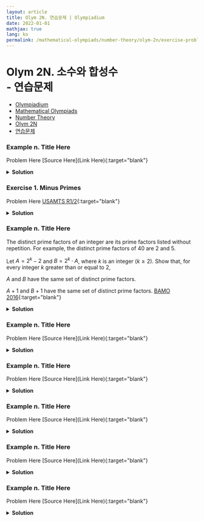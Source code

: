 ```yaml
---
layout: article
title: Olym 2N. 연습문제 | Olympiadium
date: 2022-01-01
mathjax: true
lang: ko
permalink: /mathematical-olympiads/number-theory/olym-2n/exercise-problems/
---
```

# Olym 2N. 소수와 합성수 <br> <ssup> - 연습문제</ssup>

<ul class="breadcrumb">
	<li><a href="{{ site.homeurl }}">Olympiadium</a></li> 
	<li><a href="{{ site.homeurl }}mathematical-olympiads/">Mathematical Olympiads</a></li> 
	<li><a href="{{ site.homeurl }}mathematical-olympiads/number-theory/">Number Theory</a></li> 
	<li><a href="{{ site.homeurl }}mathematical-olympiads/number-theory/olym-2n/">Olym 2N</a></li> 
	<li><a href="{{ site.homeurl }}mathematical-olympiads/number-theory/olym-2n/exercise-problems/">연습문제</a></li>
</ul>


### Example n. Title Here
<skyblueboard> Problem Here </skyblueboard>
[Source Here](Link Here){:target="blank"}
<pinkborder><details>
<summary><b>Solution</b></summary>
Solution Here. 
</details></pinkborder>

### Exercise 1. Minus Primes
<skyblueboard> Problem Here </skyblueboard>
[USAMTS R1/2](https://artofproblemsolving.com/community/c123h613285p3648163){:target="blank"}
<pinkborder><details>
<summary><b>Solution</b></summary>
Solution Here. 
</details></pinkborder>

### Example n. Title Here
<skyblueboard> The distinct prime factors of an integer are its prime factors listed without repetition. For example, the distinct prime factors of $40$ are $2$ and $5$.

Let $A=2^k - 2$ and $B= 2^k \cdot A$, where $k$ is an integer ($k \ge 2$).
Show that, for every integer $k$ greater than or equal to $2$,

$A$ and $B$ have the same set of distinct prime factors.

$A+1$ and $B+1$ have the same set of distinct prime factors. </skyblueboard>
[BAMO 2016](https://artofproblemsolving.com/community/c6h1203225){:target="blank"}
<pinkborder><details>
<summary><b>Solution</b></summary>
Solution Here. 
</details></pinkborder>

### Example n. Title Here
<skyblueboard> Problem Here </skyblueboard>
[Source Here](Link Here){:target="blank"}
<pinkborder><details>
<summary><b>Solution</b></summary>
Solution Here. 
</details></pinkborder>

### Example n. Title Here
<skyblueboard> Problem Here </skyblueboard>
[Source Here](Link Here){:target="blank"}
<pinkborder><details>
<summary><b>Solution</b></summary>
Solution Here. 
</details></pinkborder>

### Example n. Title Here
<skyblueboard> Problem Here </skyblueboard>
[Source Here](Link Here){:target="blank"}
<pinkborder><details>
<summary><b>Solution</b></summary>
Solution Here. 
</details></pinkborder>

### Example n. Title Here
<skyblueboard> Problem Here </skyblueboard>
[Source Here](Link Here){:target="blank"}
<pinkborder><details>
<summary><b>Solution</b></summary>
Solution Here. 
</details></pinkborder>

### Example n. Title Here
<skyblueboard> Problem Here </skyblueboard>
[Source Here](Link Here){:target="blank"}
<pinkborder><details>
<summary><b>Solution</b></summary>
Solution Here. 
</details></pinkborder>
